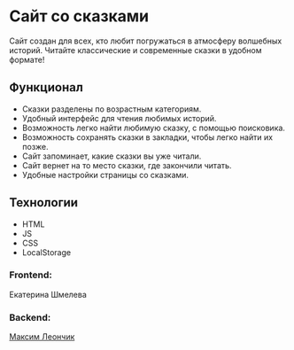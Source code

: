 # Сайт со сказками

Cайт создан для всех, кто любит погружаться в атмосферу 
волшебных историй. Читайте классические и современные сказки 
в удобном формате!

## Функционал
* Сказки разделены по возрастным категориям.
* Удобный интерфейс для чтения любимых историй.
* Возможность легко найти любимую сказку, с помощью поисковика.
* Возможность сохранять сказки в закладки, чтобы легко найти их позже.
* Сайт запоминает, какие сказки вы уже читали.
* Сайт вернет на то место сказки, где закончили читать.
* Удобные настройки страницы со сказками.

## Технологии
* HTML
* JS
* CSS
* LocalStorage

### Frontend: 
Екатерина Шмелева
### Backend: 
[Максим Леончик](https://lemaxdeveloper.su)